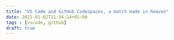 ```yaml
---
title: "VS Code and GitHub Codespaces, a match made in heaven"
date: 2021-01-02T21:34:14+01:00
tags : [vscode, github]
draft: true
---
```


